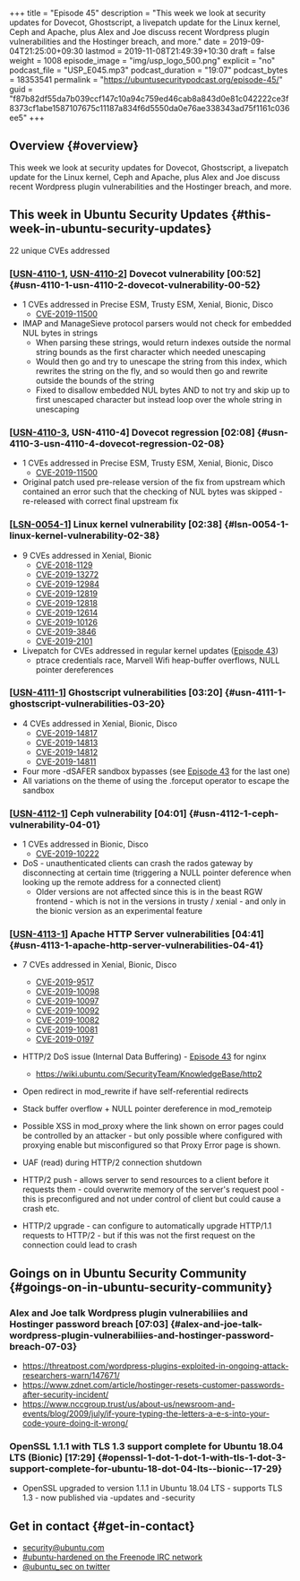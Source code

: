 +++
title = "Episode 45"
description = "This week we look at security updates for Dovecot, Ghostscript, a livepatch update for the Linux kernel, Ceph and Apache, plus Alex and Joe discuss recent Wordpress plugin vulnerabilities and the Hostinger breach, and more."
date = 2019-09-04T21:25:00+09:30
lastmod = 2019-11-08T21:49:39+10:30
draft = false
weight = 1008
episode_image = "img/usp_logo_500.png"
explicit = "no"
podcast_file = "USP_E045.mp3"
podcast_duration = "19:07"
podcast_bytes = 18353541
permalink = "https://ubuntusecuritypodcast.org/episode-45/"
guid = "f87b82df55da7b039ccf147c10a94c759ed46cab8a843d0e81c042222ce3f8373cf1abe1587107675c11187a834f6d5550da0e76ae338343ad75f1161c036ee5"
+++

## Overview {#overview}

This week we look at security updates for Dovecot, Ghostscript, a livepatch update for the Linux kernel, Ceph and Apache, plus Alex and Joe discuss recent Wordpress plugin vulnerabilities and the Hostinger breach, and more.


## This week in Ubuntu Security Updates {#this-week-in-ubuntu-security-updates}

22 unique CVEs addressed


### [[USN-4110-1](https://usn.ubuntu.com/4110-1/), [USN-4110-2](https://usn.ubuntu.com/4110-2/)] Dovecot vulnerability [00:52] {#usn-4110-1-usn-4110-2-dovecot-vulnerability-00-52}

-   1 CVEs addressed in Precise ESM, Trusty ESM, Xenial, Bionic, Disco
    -   [CVE-2019-11500](https://people.canonical.com/~ubuntu-security/cve/CVE-2019-11500)
-   IMAP and ManageSieve protocol parsers would not check for embedded NUL bytes in strings
    -   When parsing these strings, would return indexes outside the normal
        string bounds as the first character which needed unescaping
    -   Would then go and try to unescape the string from this index, which
        rewrites the string on the fly, and so would then go and rewrite
        outside the bounds of the string
    -   Fixed to disallow embedded NUL bytes AND to not try and skip up to
        first unescaped character but instead loop over the whole string in
        unescaping


### [[USN-4110-3](https://usn.ubuntu.com/4110-3/), USN-4110-4] Dovecot regression [02:08] {#usn-4110-3-usn-4110-4-dovecot-regression-02-08}

-   1 CVEs addressed in Precise ESM, Trusty ESM, Xenial, Bionic, Disco
    -   [CVE-2019-11500](https://people.canonical.com/~ubuntu-security/cve/CVE-2019-11500)
-   Original patch used pre-release version of the fix from upstream which
    contained an error such that the checking of NUL bytes was skipped -
    re-released with correct final upstream fix


### [[LSN-0054-1](https://lists.ubuntu.com/archives/ubuntu-security-announce/2019-August/005085.html)] Linux kernel vulnerability [02:38] {#lsn-0054-1-linux-kernel-vulnerability-02-38}

-   9 CVEs addressed in Xenial, Bionic
    -   [CVE-2018-1129](https://people.canonical.com/~ubuntu-security/cve/CVE-2018-1129)
    -   [CVE-2019-13272](https://people.canonical.com/~ubuntu-security/cve/CVE-2019-13272)
    -   [CVE-2019-12984](https://people.canonical.com/~ubuntu-security/cve/CVE-2019-12984)
    -   [CVE-2019-12819](https://people.canonical.com/~ubuntu-security/cve/CVE-2019-12819)
    -   [CVE-2019-12818](https://people.canonical.com/~ubuntu-security/cve/CVE-2019-12818)
    -   [CVE-2019-12614](https://people.canonical.com/~ubuntu-security/cve/CVE-2019-12614)
    -   [CVE-2019-10126](https://people.canonical.com/~ubuntu-security/cve/CVE-2019-10126)
    -   [CVE-2019-3846](https://people.canonical.com/~ubuntu-security/cve/CVE-2019-3846)
    -   [CVE-2019-2101](https://people.canonical.com/~ubuntu-security/cve/CVE-2019-2101)
-   Livepatch for CVEs addressed in regular kernel updates ([Episode 43](https://ubuntusecuritypodcast.org/episode-43/))
    -   ptrace credentials race, Marvell Wifi heap-buffer overflows, NULL
        pointer dereferences


### [[USN-4111-1](https://usn.ubuntu.com/4111-1/)] Ghostscript vulnerabilities [03:20] {#usn-4111-1-ghostscript-vulnerabilities-03-20}

-   4 CVEs addressed in Xenial, Bionic, Disco
    -   [CVE-2019-14817](https://people.canonical.com/~ubuntu-security/cve/CVE-2019-14817)
    -   [CVE-2019-14813](https://people.canonical.com/~ubuntu-security/cve/CVE-2019-14813)
    -   [CVE-2019-14812](https://people.canonical.com/~ubuntu-security/cve/CVE-2019-14812)
    -   [CVE-2019-14811](https://people.canonical.com/~ubuntu-security/cve/CVE-2019-14811)
-   Four more -dSAFER sandbox bypasses (see [Episode 43](https://ubuntusecuritypodcast.org/episode-43/) for the last one)
-   All variations on the theme of using the .forceput operator to escape the
    sandbox


### [[USN-4112-1](https://usn.ubuntu.com/4112-1/)] Ceph vulnerability [04:01] {#usn-4112-1-ceph-vulnerability-04-01}

-   1 CVEs addressed in Bionic, Disco
    -   [CVE-2019-10222](https://people.canonical.com/~ubuntu-security/cve/CVE-2019-10222)
-   DoS - unauthenticated clients can crash the rados gateway by
    disconnecting at certain time (triggering a NULL pointer deference when
    looking up the remote address for a connected client)
    -   Older versions are not affected since this is in the beast RGW
        frontend - which is not in the versions in trusty / xenial - and only
        in the bionic version as an experimental feature


### [[USN-4113-1](https://usn.ubuntu.com/4113-1/)] Apache HTTP Server vulnerabilities [04:41] {#usn-4113-1-apache-http-server-vulnerabilities-04-41}

-   7 CVEs addressed in Xenial, Bionic, Disco
    -   [CVE-2019-9517](https://people.canonical.com/~ubuntu-security/cve/CVE-2019-9517)
    -   [CVE-2019-10098](https://people.canonical.com/~ubuntu-security/cve/CVE-2019-10098)
    -   [CVE-2019-10097](https://people.canonical.com/~ubuntu-security/cve/CVE-2019-10097)
    -   [CVE-2019-10092](https://people.canonical.com/~ubuntu-security/cve/CVE-2019-10092)
    -   [CVE-2019-10082](https://people.canonical.com/~ubuntu-security/cve/CVE-2019-10082)
    -   [CVE-2019-10081](https://people.canonical.com/~ubuntu-security/cve/CVE-2019-10081)
    -   [CVE-2019-0197](https://people.canonical.com/~ubuntu-security/cve/CVE-2019-0197)

-   HTTP/2 DoS issue (Internal Data Buffering) - [Episode 43](https://ubuntusecuritypodcast.org/episode-43/) for nginx
    -   <https://wiki.ubuntu.com/SecurityTeam/KnowledgeBase/http2>
-   Open redirect in mod\_rewrite if have self-referential redirects
-   Stack buffer overflow + NULL pointer dereference in mod\_remoteip
-   Possible XSS in mod\_proxy where the link shown on error pages could be
    controlled by an attacker - but only possible where configured with
    proxying enable but misconfigured so that Proxy Error page is shown.
-   UAF (read) during HTTP/2 connection shutdown
-   HTTP/2 push - allows server to send resources to a client before it
    requests them - could overwrite memory of the server's request pool -
    this is preconfigured and not under control of client but could cause a
    crash etc.
-   HTTP/2 upgrade - can configure to automatically upgrade HTTP/1.1 requests
    to HTTP/2 - but if this was not the first request on the connection could
    lead to crash


## Goings on in Ubuntu Security Community {#goings-on-in-ubuntu-security-community}


### Alex and Joe talk Wordpress plugin vulnerabiliies and Hostinger password breach [07:03] {#alex-and-joe-talk-wordpress-plugin-vulnerabiliies-and-hostinger-password-breach-07-03}

-   <https://threatpost.com/wordpress-plugins-exploited-in-ongoing-attack-researchers-warn/147671/>
-   <https://www.zdnet.com/article/hostinger-resets-customer-passwords-after-security-incident/>
-   <https://www.nccgroup.trust/us/about-us/newsroom-and-events/blog/2009/july/if-youre-typing-the-letters-a-e-s-into-your-code-youre-doing-it-wrong/>


### OpenSSL 1.1.1 with TLS 1.3 support complete for Ubuntu 18.04 LTS (Bionic) [17:29] {#openssl-1-dot-1-dot-1-with-tls-1-dot-3-support-complete-for-ubuntu-18-dot-04-lts--bionic--17-29}

-   OpenSSL upgraded to version 1.1.1 in Ubuntu 18.04 LTS - supports TLS
    1.3 - now published via -updates and -security


## Get in contact {#get-in-contact}

-   [security@ubuntu.com](mailto:security@ubuntu.com)
-   [#ubuntu-hardened on the Freenode IRC network](http://webchat.freenode.net/#ubuntu-hardened)
-   [@ubuntu\_sec on twitter](https://twitter.com/ubuntu%5Fsec)